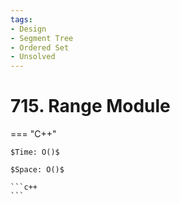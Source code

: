 ```yaml
---
tags:
- Design
- Segment Tree
- Ordered Set
- Unsolved
---
```



# 715. Range Module

=== "C++"

    $Time: O()$

    $Space: O()$

    ```c++
    ```
